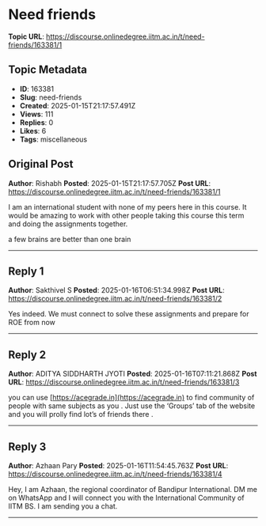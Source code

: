 # Need friends

**Topic URL**: https://discourse.onlinedegree.iitm.ac.in/t/need-friends/163381/1

## Topic Metadata
- **ID**: 163381
- **Slug**: need-friends
- **Created**: 2025-01-15T21:17:57.491Z
- **Views**: 111
- **Replies**: 0
- **Likes**: 6
- **Tags**: miscellaneous

## Original Post
**Author**: Rishabh
**Posted**: 2025-01-15T21:17:57.705Z
**Post URL**: https://discourse.onlinedegree.iitm.ac.in/t/need-friends/163381/1

I am an international student with none of my peers here in this course. It would be amazing to work with other people taking this course this term and doing the assignments together.

a few brains are better than one brain

---

## Reply 1
**Author**: Sakthivel S
**Posted**: 2025-01-16T06:51:34.998Z
**Post URL**: https://discourse.onlinedegree.iitm.ac.in/t/need-friends/163381/2

Yes indeed. We must connect to solve these assignments and prepare for ROE from now

---

## Reply 2
**Author**: ADITYA SIDDHARTH JYOTI
**Posted**: 2025-01-16T07:11:21.868Z
**Post URL**: https://discourse.onlinedegree.iitm.ac.in/t/need-friends/163381/3

you can use [https://acegrade.in](https://acegrade.in) to find community of people with same subjects as you . Just use the ‘Groups’ tab of the website and you will prolly find lot’s of friends there .

---

## Reply 3
**Author**: Azhaan Pary
**Posted**: 2025-01-16T11:54:45.763Z
**Post URL**: https://discourse.onlinedegree.iitm.ac.in/t/need-friends/163381/4

Hey, I am Azhaan, the regional coordinator of Bandipur International. DM me on WhatsApp and I will connect you with the International Community of IITM BS. I am sending you a chat.

---
